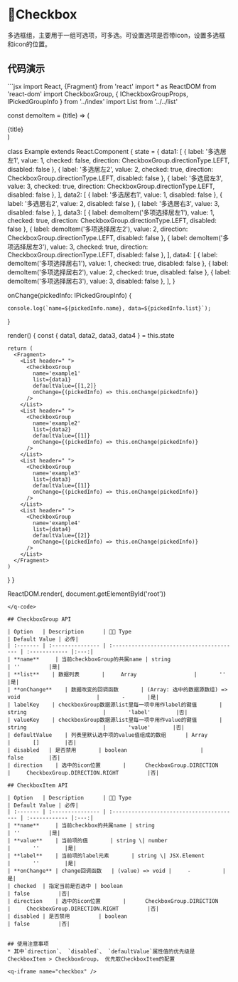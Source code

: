 # Checkbox <q-qrcode name='checkbox' />

多选框组，主要用于一组可选项，可多选。可设置选项是否带icon，设置多选框和icon的位置。

## 代码演示

<q-code>
```jsx
import React, {Fragment} from 'react'
import * as ReactDOM from 'react-dom'
import CheckboxGroup, { ICheckboxGroupProps, IPickedGroupInfo } from '../index'
import List from '../../list'

const demoItem = (title) => (
  <div style={{
    display: 'flex',
    alignContent: 'center'
  }}>
    <div style={{
      width: 20,
      height: 20,
      backgroundColor: '#4071FF',
      marginRight: 10
    }}/>
    {title}
  </div>
)

class Example extends React.Component {
  state = {
    data1: [
      {
        label: '多选居左1',
        value: 1,
        checked: false,
        direction: CheckboxGroup.directionType.LEFT,
        disabled: false
      },
      {
        label: '多选居左2',
        value: 2,
        checked: true,
        direction: CheckboxGroup.directionType.LEFT,
        disabled: false
      },
      {
        label: '多选居左3',
        value: 3,
        checked: true,
        direction: CheckboxGroup.directionType.LEFT,
        disabled: false
      },
    ],
    data2: [
      {
        label: '多选居右1',
        value: 1,
        disabled: false
      },
      {
        label: '多选居右2',
        value: 2,
        disabled: false
      },
      {
        label: '多选居右3',
        value: 3,
        disabled: false
      },
    ],
    data3: [
      {
        label: demoItem('多项选择居左1'),
        value: 1,
        checked: true,
        direction: CheckboxGroup.directionType.LEFT,
        disabled: false
      },
      {
        label: demoItem('多项选择居左2'),
        value: 2,
        direction: CheckboxGroup.directionType.LEFT,
        disabled: false
      },
      {
        label: demoItem('多项选择居左3'),
        value: 3,
        checked: true,
        direction: CheckboxGroup.directionType.LEFT,
        disabled: false
      },
    ],
    data4: [
      {
        label: demoItem('多项选择居右1'),
        value: 1,
        checked: true,
        disabled: false
      },
      {
        label: demoItem('多项选择居右2'),
        value: 2,
        checked: true,
        disabled: false
      },
      {
        label: demoItem('多项选择居右3'),
        value: 3,
        disabled: false
      },
    ],
  }

  onChange(pickedInfo: IPickedGroupInfo) {
    
    console.log(`name=${pickedInfo.name}, data=${pickedInfo.list}`);
  }

  render() {
    const { data1, data2, data3, data4 } = this.state

    return (
      <Fragment>
        <List header=" ">
          <CheckboxGroup 
            name='example1'
            list={data1}
            defaultValue={[1,2]}
            onChange={(pickedInfo) => this.onChange(pickedInfo)}
          />
        </List>
        <List header=" ">
          <CheckboxGroup 
            name='example2'
            list={data2}
            defaultValue={[1]}
            onChange={(pickedInfo) => this.onChange(pickedInfo)}
          />
        </List>
        <List header=" ">
          <CheckboxGroup 
            name='example3'
            list={data3}
            defaultValue={[1]}
            onChange={(pickedInfo) => this.onChange(pickedInfo)}
          />
        </List>
        <List header=" ">
          <CheckboxGroup 
            name='example4'
            list={data4}
            defaultValue={[2]}
            onChange={(pickedInfo) => this.onChange(pickedInfo)}
          />
        </List>
      </Fragment>
    )
  }
}

ReactDOM.render(<Example />, document.getElementById('root'))
```
</q-code>

## CheckboxGroup API

| Option   | Description      |  Type                                   | Default Value | 必传|
| :------- | :--------------- | :---------------------------------------- | :------------ |:---:|
| **name**     | 当前checkboxGroup的共属name | string                                   | ''         |是|
| **list**    | 数据列表       |     Array                  |       ''        |是|
| **onChange**    | 数据改变的回调函数       | (Array: 选中的数据源数组) => void                        |       -       |是|
| labelKey    | checkboxGroup数据源list里每一项中用作label的键值       | string                        |       'label'        |否|
| valueKey    | checkboxGroup数据源list里每一项中用作value的键值       | string                        |       'value'       |否|
| defaultValue    | 列表里默认选中项的value值组成的数组      | Array                        |       []        |否|
| disabled   | 是否禁用       | boolean                       |       false        |否|
| direction    | 选中的icon位置       |      CheckboxGroup.DIRECTION                 |     CheckboxGroup.DIRECTION.RIGHT         |否|

## CheckboxItem API

| Option   | Description      |  Type                                   | Default Value | 必传|
| :------- | :--------------- | :---------------------------------------- | :------------ |:---:|
| **name**     | 当前checkbox的共属name | string                                   | ''         |是|
| **value**    | 当前项的值       | string \| number                         |       ''        |是|
| **label**    | 当前项的label元素       | string \| JSX.Element                        |       ''        |是|
| **onChange** | change回调函数   | (value) => void |     -          | 是|
| checked  | 指定当前是否选中 | boolean                                   | false         |否|
| direction    | 选中的icon位置       |      CheckboxGroup.DIRECTION               |     CheckboxGroup.DIRECTION.RIGHT         |否|
| disabled | 是否禁用         | boolean                                   | false         |否|


## 使用注意事项
* 其中`direction`、 `disabled`、 `defaultValue`属性值的优先级是 CheckboxItem > CheckboxGroup， 优先取CheckboxItem的配置

<q-iframe name="checkbox" />